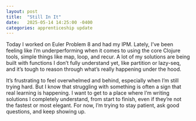 ```yaml
---
layout: post
title:  "Still In It"
date:   2025-05-14 14:25:00 -0400
categories: apprenticeship update
---
```


Today I worked on Euler Problem 8 and had my IPM.
Lately, I’ve been feeling like I’m underperforming
when it comes to using the core Clojure tools, 
simple things like map, loop, and recur. A lot
of my solutions are being built with functions
I don’t fully understand yet, like partition or
lazy-seq, and it’s tough to reason through what’s
really happening under the hood.

It’s frustrating to feel overwhelmed and behind,
especially when I’m still trying hard. But I know
that struggling with something is often a sign that
real learning is happening. I want to get to a place
where I’m writing solutions I completely understand,
from start to finish, even if they’re not the fastest
or most elegant. For now, I’m trying to stay patient,
ask good questions, and keep showing up.